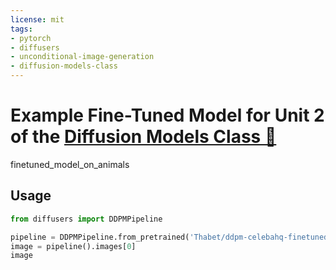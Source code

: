 ```yaml
---
license: mit
tags:
- pytorch
- diffusers
- unconditional-image-generation
- diffusion-models-class
---
```


# Example Fine-Tuned Model for Unit 2 of the [Diffusion Models Class 🧨](https://github.com/huggingface/diffusion-models-class)

finetuned_model_on_animals

## Usage

```python
from diffusers import DDPMPipeline

pipeline = DDPMPipeline.from_pretrained('Thabet/ddpm-celebahq-finetuned-animals-1epoch')
image = pipeline().images[0]
image
```
